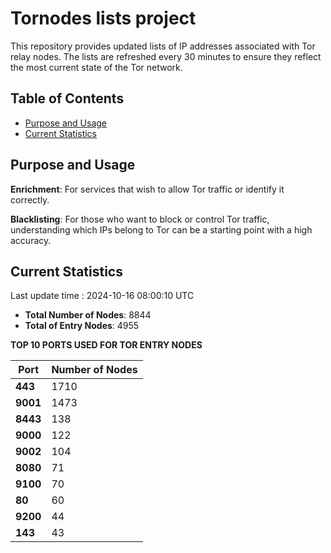 # Tornodes lists project

This repository provides updated lists of IP addresses associated with Tor relay nodes. The lists are refreshed every 30 minutes to ensure they reflect the most current state of the Tor network.

## Table of Contents

- [Purpose and Usage](#purpose-and-usage)
- [Current Statistics](#current-statistics)


## Purpose and Usage

**Enrichment**: For services that wish to allow Tor traffic or identify it correctly.

**Blacklisting**: For those who want to block or control Tor traffic, understanding which IPs belong to Tor can be a starting point with a high accuracy.

## Current Statistics

Last update time : 2024-10-16 08:00:10 UTC

- **Total Number of Nodes**: 8844
- **Total of Entry Nodes**: 4955

**TOP 10 PORTS USED FOR TOR ENTRY NODES**

| **Port** | **Number of Nodes** |
|------|-----------------|
| **443**   | 1710  |
| **9001**   | 1473  |
| **8443**   | 138  |
| **9000**   | 122  |
| **9002**   | 104  |
| **8080**   | 71  |
| **9100**   | 70  |
| **80**   | 60  |
| **9200**   | 44  |
| **143**   | 43  |


